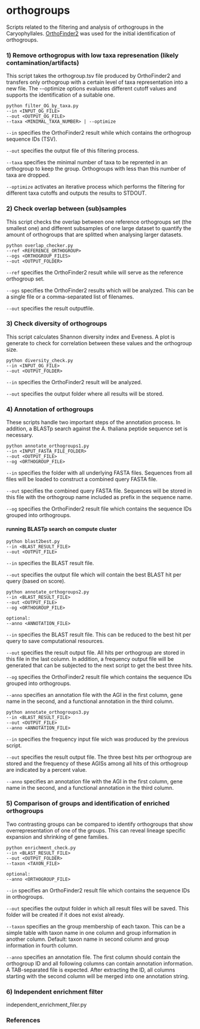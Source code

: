 # orthogroups
Scripts related to the filtering and analysis of orthogroups in the Caryophyllales. [OrthoFinder2](https://github.com/davidemms/OrthoFinder) was used for the initial identification of orthogroups.


### 1) Remove orthogropus with low taxa represenation (likely contamination/artifacts) ###

This script takes the orthogroup.tsv file produced by OrthoFinder2 and transfers only orthogroup with a certain level of taxa representation into a new file. The --optimize options evaluates different cutoff values and supports the identification of a suitable one.


```
python filter_OG_by_taxa.py
--in <INPUT_OG_FILE>
--out <OUTPUT_OG_FILE>
--taxa <MINIMAL_TAXA_NUMBER> | --optimize
```          

`--in` specifies the OrthoFinder2 result while which contains the orthogroup sequence IDs (TSV).

`--out` specifies the output file of this filtering process.

`--taxa` specifies the minimal number of taxa to be reprented in an orthogroup to keep the group. Orthogroups with less than this number of taxa are dropped.

`--optimize` activates an iterative process which performs the filtering for different taxa cutoffs and outputs the results to STDOUT.



### 2) Check overlap between (sub)samples ###

This script checks the overlap between one reference orthogroups set (the smallest one) and different subsamples of one large dataset to quantify the amount of orthogroups that are splitted when analysing larger datasets.

```
python overlap_checker.py
--ref <REFERENCE_ORTHOGROUP>
--ogs <ORTHOGROUP_FILES>
--out <OUTPUT_FOLDER>
```          

`--ref` specifies the OrthoFinder2 result while will serve as the reference orthogroup set.

`--ogs` specifies the OrthoFinder2 results which will be analyzed. This can be a single file or a comma-separated list of filenames.

`--out` specifies the result outputfile.



### 3) Check diversity of orthogroups ###

This script calculates Shannon diversity index and Eveness. A plot is generate to check for correlation between these values and the orthogroup size.


```
python diversity_check.py
--in <INPUT_OG_FILE>
--out <OUTPUT_FOLDER>
```          

`--in` specifies the OrthoFinder2 result will be analyzed.

`--out` specifies the output folder where all results will be stored.

							
							
### 4) Annotation of orthogroups ###

These scripts handle two important steps of the annotation process. In addition, a BLASTp search against the A. thaliana peptide sequence set is necessary.

```
python annotate_orthogroups1.py
--in <INPUT_FASTA_FILE_FOLDER>
--out <OUTPUT_FILE>
--og <ORTHOGROUP_FILE>
```          

`--in` specifies the folder with all underlying FASTA files. Sequences from all files will be loaded to construct a combined query FASTA file.

`--out` specifies the combined query FASTA file. Sequences will be stored in this file with the orthogroup name included as prefix in the sequence name.

`--og` specifies the OrthoFinder2 result file which contains the sequence IDs grouped into orthogroups.

							

#### running BLASTp search on compute cluster ###


```
python blast2best.py
--in <BLAST_RESULT_FILE>
--out <OUTPUT_FILE>
```

`--in` specifies the BLAST result file.

`--out` specifies the output file which will contain the best BLAST hit per query (based on score).



```
python annotate_orthogroups2.py
--in <BLAST_RESULT_FILE>
--out <OUTPUT_FILE>
--og <ORTHOGROUP_FILE>

optional:
--anno <ANNOTATION_FILE>
```          

`--in` specifies the BLAST result file. This can be reduced to the best hit per query to save computational resources.

`--out` specifies the result output file. All hits per orthogroup are stored in this file in the last column. In addition, a frequency output file will be generated that can be subjected to the next script to get the best three hits.

`--og` specifies the OrthoFinder2 result file which contains the sequence IDs grouped into orthogroups.

`--anno` specifies an annotation file with the AGI in the first column, gene name in the second, and a functional annotation in the third column.



```
python annotate_orthogroups3.py
--in <BLAST_RESULT_FILE>
--out <OUTPUT_FILE>
--anno <ANNOTATION_FILE>
```          

`--in` specifies the frequency input file wich was produced by the previous script.

`--out` specifies the result output file. The three best hits per orthogroup are stored and the frequency of these AGISs among all hits of this orthogroup are indicated by a percent value.

`--anno` specifies an annotation file with the AGI in the first column, gene name in the second, and a functional annotation in the third column.






### 5) Comparison of groups and identification of enriched orthogroups ###

Two contrasting groups can be compared to identify orthogroups that show overrepresentation of one of the groups. This can reveal lineage specific expansion and shrinking of gene families.

```
python enrichment_check.py
--in <BLAST_RESULT_FILE>
--out <OUTPUT_FOLDER>
--taxon <TAXON_FILE>

optional:
--anno <ORTHOGROUP_FILE>
```          

`--in` specifies an OrthoFinder2 result file which contains the sequence IDs in orthogroups.

`--out` specifies the output folder in which all result files will be saved. This folder will be created if it does not exist already.

`--taxon` specifies an the group membership of each taxon. This can be a simple table with taxon name in one column and group information in another column. Default: taxon name in second column and group information in fourth column.

`--anno` specifies an annotation file. The first column should contain the orthogroup ID and all following columns can contain annotation information. A TAB-separated file is expected. After extracting the ID, all columns starting with the second column will be merged into one annotation string. 




### 6) Independent enrichment filter ###


independent_enrichment_filer.py




### References ###


